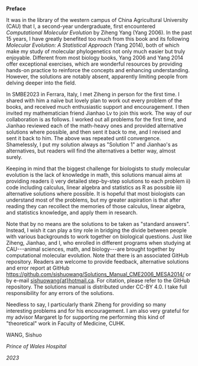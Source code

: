 **Preface**

It was in the library of the western campus of China Agricultural
University (CAU) that I, a second-year undergraduate, first encountered
*Computational Molecular Evolution* by Ziheng Yang (Yang 2006). In the
past 15 years, I have greatly benefited too much from this book and its
following *Molecular Evolution: A Statistical Approach* (Yang 2014),
both of which make my study of molecular phylogenetics not only much
easier but truly enjoyable. Different from most biology books, Yang 2006
and Yang 2014 offer exceptional exercises, which are wonderful resources
by providing hands-on practice to reinforce the concepts and enhancing
understanding. However, the solutions are notably absent, apparently
limiting people from delving deeper into the field.

In SMBE2023 in Ferrara, Italy, I met Ziheng in person for the first
time. I shared with him a naïve but lovely plan to work out every
problem of the books, and received much enthusiastic support and
encouragement. I then invited my mathematician friend Jianhao Lv to join
this work. The way of our collaboration is as follows. I worked out all
problems for the first time, and Jianhao reviewed each of the math-heavy
ones and provided alternative solutions where possible, and then sent it
back to me, and I revised and sent it back to him. The above was
repeated until convergence. Shamelessly, I put my solution always as
"Solution 1" and Jianhao's as alternatives, but readers will find the
alternatives a better way, almost surely.

Keeping in mind that the biggest challenge for biologists to study
molecular evolution is the lack of knowledge in math, this solutions
manual aims at providing readers i) very detailed step-by-step solutions
to each problem ii) code including calculus, linear algebra and
statistics as R as possible iii) alternative solutions where possible.
It is hopeful that most biologists can understand most of the problems,
but my greater aspiration is that after reading they can recollect the
memories of those calculus, linear algebra, and statistics knowledge,
and apply them in research.

Note that by no means are the solutions to be taken as "standard
answers". Instead, I wish it can play a tiny role in bridging the divide
between people with various backgrounds to work together on biological
questions. Just like Ziheng, Jianhao, and I, who enrolled in different
programs when studying at CAU---animal sciences, math, and biology---are
brought together by computational molecular evolution. Note that there
is an associated GitHub repository. Readers are welcome to provide
feedback, alternative solutions and error report at GitHub
<https://github.com/sishuowang/Solutions_Manual_CME2006_MESA2014/>
or by e-mail [sishuowang{at}hotmail.ca](mailto:sishuowang@hotmail.ca).
For citation, please refer to the GitHub repository. The solutions
manual is distributed under CC-BY 4.0. I take full responsibility for
any errors of the solutions.

Needless to say, I particularly thank Ziheng for providing so many
interesting problems and for his encouragement. I am also very grateful
for my advisor Margaret Ip for supporting me performing this kind of
"theoretical" work in Faculty of Medicine, CUHK.



WANG, Sishuo

*Prince of Wales Hospital*

*2023*
